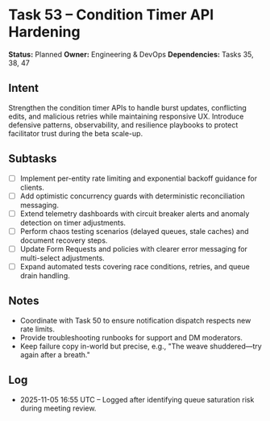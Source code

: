 # Task 53 – Condition Timer API Hardening

**Status:** Planned
**Owner:** Engineering & DevOps
**Dependencies:** Tasks 35, 38, 47

## Intent
Strengthen the condition timer APIs to handle burst updates, conflicting edits, and malicious retries while maintaining responsive UX. Introduce defensive patterns, observability, and resilience playbooks to protect facilitator trust during the beta scale-up.

## Subtasks
- [ ] Implement per-entity rate limiting and exponential backoff guidance for clients.
- [ ] Add optimistic concurrency guards with deterministic reconciliation messaging.
- [ ] Extend telemetry dashboards with circuit breaker alerts and anomaly detection on timer adjustments.
- [ ] Perform chaos testing scenarios (delayed queues, stale caches) and document recovery steps.
- [ ] Update Form Requests and policies with clearer error messaging for multi-select adjustments.
- [ ] Expand automated tests covering race conditions, retries, and queue drain handling.

## Notes
- Coordinate with Task 50 to ensure notification dispatch respects new rate limits.
- Provide troubleshooting runbooks for support and DM moderators.
- Keep failure copy in-world but precise, e.g., "The weave shuddered—try again after a breath." 

## Log
- 2025-11-05 16:55 UTC – Logged after identifying queue saturation risk during meeting review.
